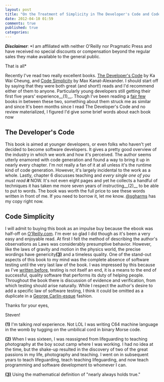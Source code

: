 ```yaml
---
layout: post
title: "On the Treatment of Simplicity in The Developer's Code and Code Simplicity"
date: 2012-04-10 01:59
comments: true
published: true
categories: 
---
```


***Disclaimer***: *I am affiliated with neither O'Reilly nor Pragmatic Press and
have received no special discounts or compensation beyond the regular sales they
make available to the general public.

That is all*

Recently I've read two really excellent books. [The Developer's Code][0] by Ka
Wai Cheung, and [Code Simplicity][1] by Max Kanat-Alexander. I should start off
by saying that they were both great (and short!) reads and I'd recommend either
of them to anyone. Particularly young developers still getting their first five
years' experience__(1)__. Though I've been reading a [fair few][4] books in between
these two, something about them struck me as similar and since It's been months
since I read The Developer's Code and no review materialized, I figured I'd give
some brief words about each book now

## The Developer's Code

This book is aimed at younger developers, or even folks who haven't yet decided
to become software developers. It gives a pretty good overview of the industry
in which we work and how it's perceived. The author seems utterly enamored with
code generation and found a way to bring it up in nearly every chapter. I'm not
really a fan of it at all unless it's the runtime kind of code generation.
However, it's largely incidental to the work as a whole. Lastly, chapter 6
discusses teaching and *every single one of you must read __it__* NOW. It's not
even eight pages and yet he collects a handful of techniques it has taken me
more seven years of instructing__(2)__ to be able to put to words. The book was
worth the full price to see these words written in front of me. If you need to
borrow it, let me know. [@sgharms](http://twitter.com/sgharms) has my copy right
now.

## Code Simplicity

I will admit to buying this book as an impulse buy because the ebook was
half-off on [O'Reilly.com](http:///oreilly.com). I'm ever so glad I did though
as it's been a very easy and enjoyable read. At first I felt the method of
describing the author's observations as Laws was considerably presumptive
behavior. However, like the laws of gravity and motion in the physics world, the
precise wordings have genericity[<strong>(3)</strong>][3] and a timeless quality. One of the
stand-out aspects of this book to my mind was the complete absence of software
testing until the very last law of the book. I was impressed by this because as
I've [written before][5], testing is not itself an end, it is a means to the end
of successful, quality software that performs its duty of helping people.
Throughout the book there is discussion of evidence and verification, from which
testing should arise naturally. While I respect the author's desire to add a
specific law of software testing, I think it could be omitted as a duplicate in
a [George Carlin-esque][6] fashion.

Thanks for your eyes,

Steven!


__(1)__ I'm talking *real* experience. Not LOL I was writing C64 machine language in
the womb by tugging on the umbilical cord in binary Morse code.

__(2)__ When I was sixteen, I was reassigned from lifeguarding to teaching
photography at the boy scout camp where I was working. I had no idea at the
time, but the shake-up resulted in the discovery of two of the great passions in
my life, photography and teaching. I went on in subsequent years to teach
lifeguarding, teach teaching lifeguarding, and now teach programming and
software development to whomever I can.

[<strong>(3)</strong>][3] Using the mathematical definition of "nearly always holds true."


[0]: http://pragprog.com/book/kcdc/the-developer-s-code
[1]: http://www.codesimplicity.com/
[2]: http://www.infoq.com/presentations/Simple-Made-Easy
[3]: https://en.wikipedia.org/wiki/Generic_property
[4]: https://trello.com/board/i-heart-books/4e7238ede06bdd000002d5e1
[5]: /blog/2011/10/28/there-are-10-types-of-tests-you-need-both-of-them/
[6]: http://youtu.be/p-RGN21TSGk

<!-- <div class="hreview"><div class="item"><p><a href="http://oreilly.com/product/0636920022251.do">Originally submitted at O'Reilly</a></p><div><img src="http://images.powerreviews.com/images_products/03/68/15323677_100.jpg" class="photo" align="left" style="margin: 0 0.5em 0 0"><p style="margin-top:0">The Science of Software Development</p></div><a href="http://shop.oreilly.com/product/0636920022251.do" style="display: none;" class="url fn"><span class="fn">Code Simplicity</span></a></div><br clear="left"><p><strong class="summary">My only nitpick is with the tagline</strong></p><div>By <strong>nuclearsandwich</strong> from <strong>Silicon Valley, CA</strong> on <strong><abbr title="2012410T1200-0800" class="dtreviewed" style="border: none; text-decoration: none;">4/10/2012</abbr></strong></div><p><div style="margin: 0.5em 0; height: 15px; width: 83px; background-image: url(http://images.powerreviews.com/images/stars_small.gif); background-position: 0px -180px;" class="prStars prStarsSmall">&nbsp;</div></p><div style="display: none"><span class="rating">5</span>out of 5</div><p><strong>Pros: </strong>Easy to understand, Helpful examples, Concise</p><p><strong>Best Uses: </strong>Student, Novice, Intermediate</p><p><strong>Describe Yourself: </strong>Developer, Educator</p><p style="margin-top:1em" class="description">Read it once straight through and got a lot out of it. This is a book that should be on the shelf of every software agency.<br xmlns:pr="xalan://com.pufferfish.core.beans.xmlbuilders.xsl.Functions"><br>While I accept that the author is attempting to bring *more* science into software development, which is desperately needed. The book itself is less about the application of the scientific method in developing your own software and more about observations and consequences of software development. I enjoyed the book's brevity immensely.</p><p style="margin-top:0.5em">(<a href="http://www.powerreviews.com/legal/terms_of_use.html" rel="license">legalese</a>)</p></div> -->
